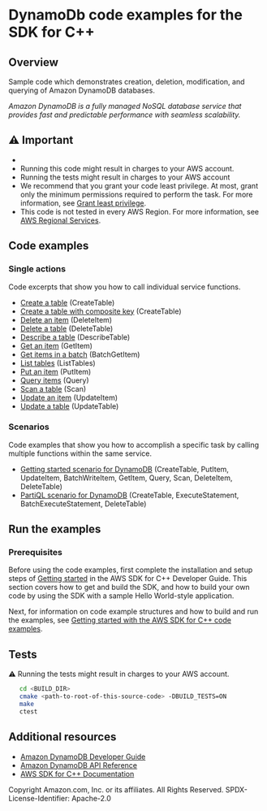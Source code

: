 # DynamoDb code examples for the SDK for C++

## Overview

Sample code which demonstrates creation, deletion, modification, and querying of Amazon DynamoDB databases.

*Amazon DynamoDB is a fully managed NoSQL database service that provides fast and
predictable performance with seamless scalability.*

## ⚠️ Important
* 
* Running this code might result in charges to your AWS account.
* Running the tests might result in charges to your AWS account
* We recommend that you grant your code least privilege. At most, grant only the minimum permissions required to perform the task. For more information, see [Grant least privilege](https://docs.aws.amazon.com/IAM/latest/UserGuide/best-practices.html#grant-least-privilege).
* This code is not tested in every AWS Region. For more information, see [AWS Regional Services](https://aws.amazon.com/about-aws/global-infrastructure/regional-product-services).

## Code examples

### Single actions

Code excerpts that show you how to call individual service functions.

* [Create a table](./create_table.cpp) (CreateTable)
* [Create a table with composite key](./create_table_composite_key.cpp) (CreateTable)
* [Delete an item](./delete_item.cpp) (DeleteItem)
* [Delete a table](./delete_table.cpp) (DeleteTable)
* [Describe a table](./describe_table.cpp) (DescribeTable)
* [Get an item](./get_item.cpp) (GetItem)
* [Get items in a batch](./batch_get_item.cpp) (BatchGetItem)
* [List tables](./list_tables.cpp) (ListTables)
* [Put an item](./put_item.cpp) (PutItem)
* [Query items](./query_items.cpp) (Query)
* [Scan a table](./scan_table.cpp) (Scan)
* [Update an item](./update_item.cpp) (UpdateItem)
* [Update a table](./update_table.cpp) (UpdateTable)

### Scenarios

Code examples that show you how to accomplish a specific task by calling multiple functions within the same service.

* [Getting started scenario for DynamoDB](./dynamodb_getting_started_scenario.cpp) (CreateTable, PutItem, UpdateItem, BatchWriteItem, GetItem, Query, Scan, DeleteItem, DeleteTable)
* [PartiQL scenario for DynamoDB](./dynamodb_partiql_scenario.cpp) (CreateTable, ExecuteStatement, BatchExecuteStatement, DeleteTable)

## Run the examples

### Prerequisites

Before using the code examples, first complete the installation and setup steps
of [Getting started](https://docs.aws.amazon.com/sdk-for-cpp/v1/developer-guide/getting-started.html) in the AWS SDK for
C++ Developer Guide.
This section covers how to get and build the SDK, and how to build your own code by using the SDK with a
sample Hello World-style application.

Next, for information on code example structures and how to build and run the examples, see [Getting started with the AWS SDK for C++ code examples](https://docs.aws.amazon.com/sdk-for-cpp/v1/developer-guide/getting-started-code-examples.html).

## Tests

⚠️ Running the tests might result in charges to your AWS account.

```sh
   cd <BUILD_DIR>
   cmake <path-to-root-of-this-source-code> -DBUILD_TESTS=ON
   make
   ctest 
 ```

## Additional resources

* [Amazon DynamoDB Developer Guide](https://docs.aws.amazon.com/amazondynamodb/latest/developerguide/Introduction.html)
* [Amazon DynamoDB API Reference](https://docs.aws.amazon.com/amazondynamodb/latest/APIReference/Welcome.html)
* [AWS SDK for C++ Documentation](https://docs.aws.amazon.com/sdk-for-cpp/index.html)

Copyright Amazon.com, Inc. or its affiliates. All Rights Reserved. SPDX-License-Identifier: Apache-2.0
